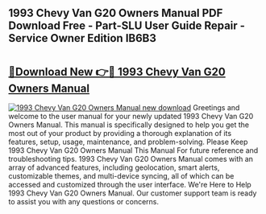 ## 1993 Chevy Van G20 Owners Manual PDF Download Free - Part-SLU User Guide Repair - Service Owner Edition IB6B3

# <h2><a href="http://bc54725.oget.top/?id=1993+Chevy+Van+G20+Owners+Manual">🔗Download New 👉🔴 1993 Chevy Van G20 Owners Manual</a></h2>

[![1993 Chevy Van G20 Owners Manual new download](https://i.imgur.com/5g1atiW.png)](http://bc54725.oget.top/?id=1993+Chevy+Van+G20+Owners+Manual)
Greetings and welcome to the user manual for your newly updated 1993 Chevy Van G20 Owners Manual. This manual is specifically designed to help you get the most out of your product by providing a thorough explanation of its features, setup, usage, maintenance, and problem-solving. Please Keep 1993 Chevy Van G20 Owners Manual This Manual For future reference and troubleshooting tips. 1993 Chevy Van G20 Owners Manual comes with an array of advanced features, including geolocation, smart alerts, customizable themes, and multi-device syncing, all of which can be accessed and customized through the user interface. We're Here to Help 1993 Chevy Van G20 Owners Manual. Our customer support team is ready to assist you with any questions or concerns.
